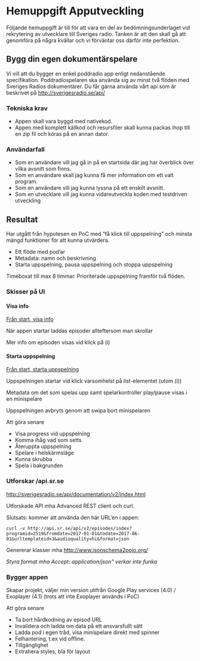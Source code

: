# Hemuppgift Apputveckling

Följande hemuppgift är till för att vara en del av bedömningsunderlaget vid rekrytering av utvecklare till Sveriges radio. Tanken är att den skall gå att genomföra på några kvällar och vi förväntar oss därför inte perfektion. 

## Bygg din egen dokumentärspelare
Vi vill att du bygger en enkel poddradio app enligt nedanstående specifikation. Poddradiospelaren ska använda sig av minst två flöden med Sveriges Radios dokumentärer. Du får gärna använda vårt api som är beskrivet på http://sverigesradio.se/api/ 

### Tekniska krav
- Appen skall vara byggd med nativekod.
- Appen med komplett källkod och resursfiler skall kunna packas ihop till en zip fil och köras på en annan dator.

### Användarfall
- Som en användare vill jag gå in på en startsida där jag har överblick över vilka avsnitt som finns. 
- Som en användare skall jag kunna få mer information om ett valt program.
- Som en användare vill jag kunna lyssna på ett enskilt avsnitt.
- Som en utvecklare vill jag kunna vidareutveckla koden med testdriven utveckling

## Resultat

Har utgått från hypotesen en PoC med “få klick till uppspelning” och minsta mängd funktioner för att kunna utvärdera. 
- Ett flöde med pod’ar
- Metadata: namn och beskrivning
- Starta uppspelning, pausa uppspelning och stoppa uppspelning

Timeboxat till max 8 timmar. Prioriterade uppspelning framför två flöden.
### Skisser på UI

#### Visa info
[Från start, visa info](images/to_info.jpg)

När appen startar laddas episoder allteftersom man skrollar

Mer info om episoden visas vid klick på (i) 

#### Starta uppspelning
[Från start, starta uppspelning](images/to_miniplayer.jpg)

Uppspelningen startar vid klick varsomhelst på list-elementet (utom (i))

Metadata om det som spelas upp samt spelarkontroller play/pause visas i en minispelare 

Uppspelningen avbryts genom att swipa bort minispelaren
 
Att göra senare
- Visa progress vid uppspelning
- Komma ihåg vad som setts
- Återuppta uppspelning
- Spelare i helskärmsläge
- Kunna skrubba
- Spela i bakgrunden 

### Utforskar /api.sr.se
http://sverigesradio.se/api/documentation/v2/index.html
 
Utforskade API mha Advanced REST client och curl.
 
Slutsats: kommer att använda den här URL’en i appen:

```
curl -v http://api.sr.se/api/v2/episodes/index?programid=2519&fromdate=2017-01-01&todate=2017-06-01&urltemplateid=3&audioquality=hi&format=json
```

Genererar klasser mha http://www.jsonschema2pojo.org/

_Styra format mha Accept: application/json" verkar inte funka_

### Bygger appen
Skapar projekt, väljer min version utifrån Google Play services (4.0) / Exoplayer (4.1) (trots att inte Exoplayer används i PoC) 
 
Att göra senare
- Ta bort hårdkodning av episod URL
- Invalidera och ladda om data på ett ansvarsfullt sätt
- Ladda pod i egen tråd, visa minispelare direkt med spinner
- Felhantering, t.ex vid offline. 
- Tillgänglighet
- Extrahera styles, bla för layout
